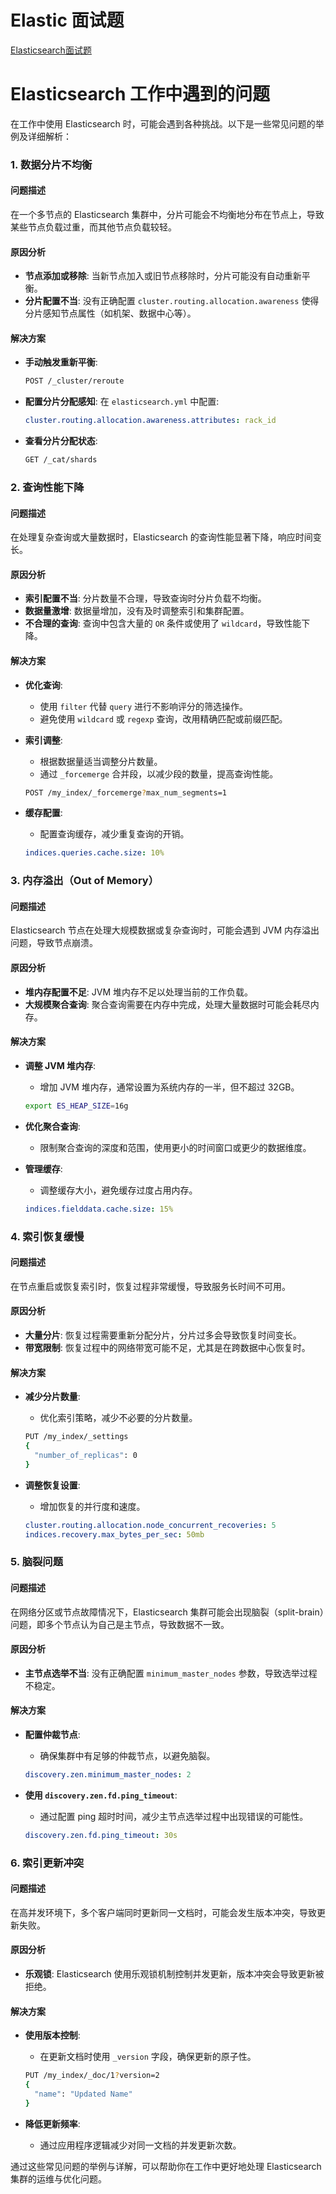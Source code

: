 # Elastic 面试题

[Elasticsearch面试题](https://www.cnblogs.com/xfeiyun/p/17261670.html)


# Elasticsearch 工作中遇到的问题

在工作中使用 Elasticsearch 时，可能会遇到各种挑战。以下是一些常见问题的举例及详细解析：

### 1. **数据分片不均衡**

#### **问题描述**
在一个多节点的 Elasticsearch 集群中，分片可能会不均衡地分布在节点上，导致某些节点负载过重，而其他节点负载较轻。

#### **原因分析**
- **节点添加或移除**: 当新节点加入或旧节点移除时，分片可能没有自动重新平衡。
- **分片配置不当**: 没有正确配置 `cluster.routing.allocation.awareness` 使得分片感知节点属性（如机架、数据中心等）。

#### **解决方案**
- **手动触发重新平衡**:
  ```bash
  POST /_cluster/reroute
  ```
- **配置分片分配感知**:
  在 `elasticsearch.yml` 中配置:
  ```yaml
  cluster.routing.allocation.awareness.attributes: rack_id
  ```
- **查看分片分配状态**:
  ```bash
  GET /_cat/shards
  ```

### 2. **查询性能下降**

#### **问题描述**
在处理复杂查询或大量数据时，Elasticsearch 的查询性能显著下降，响应时间变长。

#### **原因分析**
- **索引配置不当**: 分片数量不合理，导致查询时分片负载不均衡。
- **数据量激增**: 数据量增加，没有及时调整索引和集群配置。
- **不合理的查询**: 查询中包含大量的 `OR` 条件或使用了 `wildcard`，导致性能下降。

#### **解决方案**
- **优化查询**:
  - 使用 `filter` 代替 `query` 进行不影响评分的筛选操作。
  - 避免使用 `wildcard` 或 `regexp` 查询，改用精确匹配或前缀匹配。

- **索引调整**:
  - 根据数据量适当调整分片数量。
  - 通过 `_forcemerge` 合并段，以减少段的数量，提高查询性能。
  ```bash
  POST /my_index/_forcemerge?max_num_segments=1
  ```

- **缓存配置**:
  - 配置查询缓存，减少重复查询的开销。
  ```yaml
  indices.queries.cache.size: 10%
  ```

### 3. **内存溢出（Out of Memory）**

#### **问题描述**
Elasticsearch 节点在处理大规模数据或复杂查询时，可能会遇到 JVM 内存溢出问题，导致节点崩溃。

#### **原因分析**
- **堆内存配置不足**: JVM 堆内存不足以处理当前的工作负载。
- **大规模聚合查询**: 聚合查询需要在内存中完成，处理大量数据时可能会耗尽内存。

#### **解决方案**
- **调整 JVM 堆内存**:
  - 增加 JVM 堆内存，通常设置为系统内存的一半，但不超过 32GB。
  ```bash
  export ES_HEAP_SIZE=16g
  ```

- **优化聚合查询**:
  - 限制聚合查询的深度和范围，使用更小的时间窗口或更少的数据维度。

- **管理缓存**:
  - 调整缓存大小，避免缓存过度占用内存。
  ```yaml
  indices.fielddata.cache.size: 15%
  ```

### 4. **索引恢复缓慢**

#### **问题描述**
在节点重启或恢复索引时，恢复过程非常缓慢，导致服务长时间不可用。

#### **原因分析**
- **大量分片**: 恢复过程需要重新分配分片，分片过多会导致恢复时间变长。
- **带宽限制**: 恢复过程中的网络带宽可能不足，尤其是在跨数据中心恢复时。

#### **解决方案**
- **减少分片数量**:
  - 优化索引策略，减少不必要的分片数量。
  ```bash
  PUT /my_index/_settings
  {
    "number_of_replicas": 0
  }
  ```

- **调整恢复设置**:
  - 增加恢复的并行度和速度。
  ```yaml
  cluster.routing.allocation.node_concurrent_recoveries: 5
  indices.recovery.max_bytes_per_sec: 50mb
  ```

### 5. **脑裂问题**

#### **问题描述**
在网络分区或节点故障情况下，Elasticsearch 集群可能会出现脑裂（split-brain）问题，即多个节点认为自己是主节点，导致数据不一致。

#### **原因分析**
- **主节点选举不当**: 没有正确配置 `minimum_master_nodes` 参数，导致选举过程不稳定。

#### **解决方案**
- **配置仲裁节点**:
  - 确保集群中有足够的仲裁节点，以避免脑裂。
  ```yaml
  discovery.zen.minimum_master_nodes: 2
  ```

- **使用 `discovery.zen.fd.ping_timeout`**:
  - 通过配置 ping 超时时间，减少主节点选举过程中出现错误的可能性。
  ```yaml
  discovery.zen.fd.ping_timeout: 30s
  ```

### 6. **索引更新冲突**

#### **问题描述**
在高并发环境下，多个客户端同时更新同一文档时，可能会发生版本冲突，导致更新失败。

#### **原因分析**
- **乐观锁**: Elasticsearch 使用乐观锁机制控制并发更新，版本冲突会导致更新被拒绝。

#### **解决方案**
- **使用版本控制**:
  - 在更新文档时使用 `_version` 字段，确保更新的原子性。
  ```bash
  PUT /my_index/_doc/1?version=2
  {
    "name": "Updated Name"
  }
  ```

- **降低更新频率**:
  - 通过应用程序逻辑减少对同一文档的并发更新次数。

通过这些常见问题的举例与详解，可以帮助你在工作中更好地处理 Elasticsearch 集群的运维与优化问题。